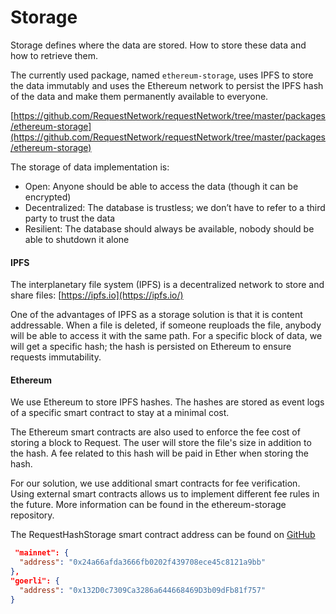 # Storage

Storage defines where the data are stored. How to store these data and how to retrieve them.

The currently used package, named `ethereum-storage`, uses IPFS to store the data immutably and uses the Ethereum network to persist the IPFS hash of the data and make them permanently available to everyone.

[https://github.com/RequestNetwork/requestNetwork/tree/master/packages/ethereum-storage](https://github.com/RequestNetwork/requestNetwork/tree/master/packages/ethereum-storage)

The storage of data implementation is:

* Open: Anyone should be able to access the data (though it can be encrypted)
* Decentralized: The database is trustless; we don’t have to refer to a third party to trust the data
* Resilient: The database should always be available, nobody should be able to shutdown it alone

#### IPFS

The interplanetary file system (IPFS) is a decentralized network to store and share files: [https://ipfs.io](https://ipfs.io/)

One of the advantages of IPFS as a storage solution is that it is content addressable. When a file is deleted, if someone reuploads the file, anybody will be able to access it with the same path. For a specific block of data, we will get a specific hash; the hash is persisted on Ethereum to ensure requests immutability.

#### Ethereum

We use Ethereum to store IPFS hashes. The hashes are stored as event logs of a specific smart contract to stay at a minimal cost.

The Ethereum smart contracts are also used to enforce the fee cost of storing a block to Request. The user will store the file's size in addition to the hash. A fee related to this hash will be paid in Ether when storing the hash.

For our solution, we use additional smart contracts for fee verification. Using external smart contracts allows us to implement different fee rules in the future. More information can be found in the ethereum-storage repository.

The RequestHashStorage smart contract address can be found on [GitHub](https://github.com/RequestNetwork/requestNetwork/blob/master/packages/smart-contracts/src/lib/artifacts/RequestHashStorage/index.ts)

```json
 "mainnet": {
  "address": "0x24a66afda3666fb0202f439708ece45c8121a9bb"
},
"goerli": {
  "address": "0x132D0c7309Ca3286a644668469D3b09dFb81f757"
}
```
